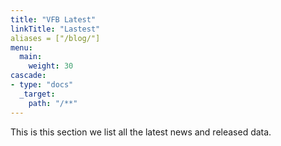 ```yaml
---
title: "VFB Latest"
linkTitle: "Lastest"
aliases = ["/blog/"] 
menu:
  main:
    weight: 30
cascade:
- type: "docs"
  _target:
    path: "/**"
---
```



This is this section we list all the latest news and released data.


